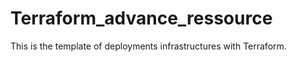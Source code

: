 # Terraform_advance_ressource
This is the template of deployments infrastructures with Terraform.  
